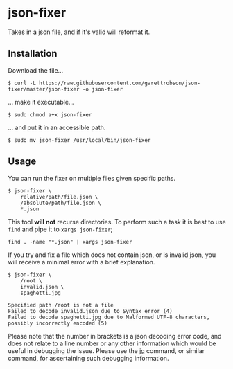 # json-fixer
Takes in a json file, and if it's valid will reformat it.

## Installation

Download the file…

```
$ curl -L https://raw.githubusercontent.com/garettrobson/json-fixer/master/json-fixer -o json-fixer
```

… make it executable…

```
$ sudo chmod a+x json-fixer
```

… and put it in an accessible path.

```
$ sudo mv json-fixer /usr/local/bin/json-fixer
```

## Usage

You can run the fixer on multiple files given specific paths.

```
$ json-fixer \
    relative/path/file.json \
    /absolute/path/file.json \
    *.json
```

This tool **will not** recurse directories. To perform such a task it is best to
use `find` and pipe it to `xargs json-fixer`;

```
find . -name "*.json" | xargs json-fixer 
```

If you try and fix a file which does not contain json, or is invalid json, you
will receive a minimal error with a brief explanation.

```
$ json-fixer \
    /root \
    invalid.json \
    spaghetti.jpg
```

```
Specified path /root is not a file
Failed to decode invalid.json due to Syntax error (4)
Failed to decode spaghetti.jpg due to Malformed UTF-8 characters, possibly incorrectly encoded (5)
```

Please note that the number in brackets is a json decoding error code, and does
not relate to a line number or any other information which would be useful in
debugging the issue. Please use the [jq](https://stedolan.github.io/jq/)
command, or similar command, for ascertaining such debugging information.
